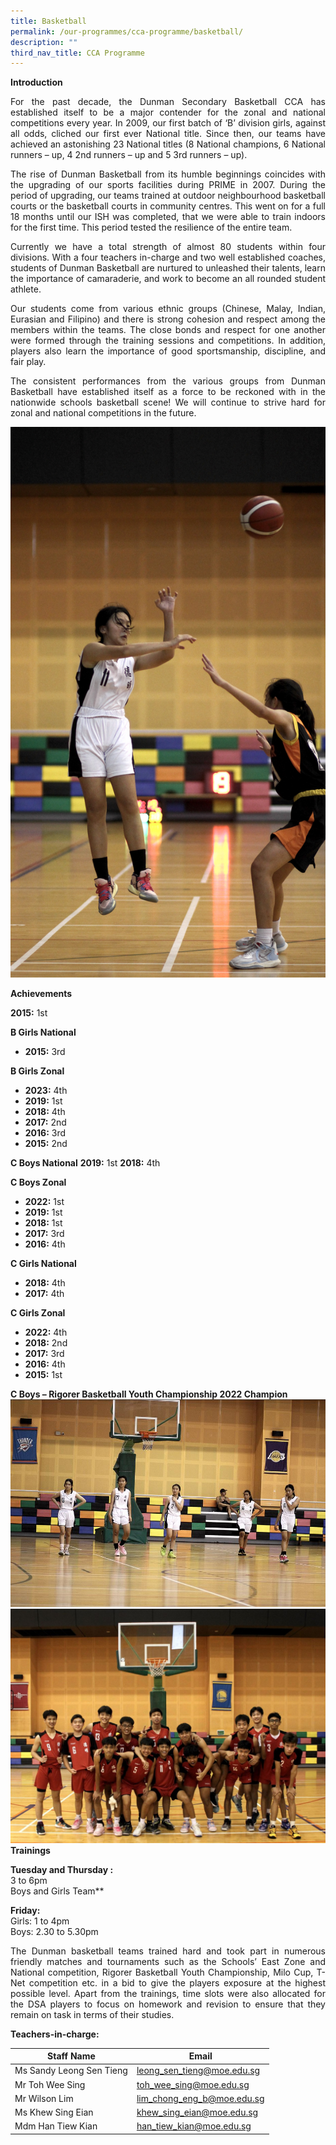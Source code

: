 ```yaml
---
title: Basketball
permalink: /our-programmes/cca-programme/basketball/
description: ""
third_nav_title: CCA Programme
---
```

**Introduction**

<p style="text-align: justify;">For the past decade, the Dunman Secondary Basketball CCA has established itself to be a major contender for the zonal and national competitions every year. In 2009, our first batch of ‘B’ division girls, against all odds, cliched our first ever National title. Since then, our teams have achieved an astonishing 23 National titles (8 National champions, 6 National runners – up, 4 2nd runners – up and 5 3rd runners – up). </p>

<p style="text-align: justify;">The rise of Dunman Basketball from its humble beginnings coincides with the upgrading of our sports facilities during PRIME in 2007. During the period of upgrading, our teams trained at outdoor neighbourhood basketball courts or the basketball courts in community centres. This went on for a full 18 months until our ISH was completed, that we were able to train indoors for the first time. This period tested the resilience of the entire team.</p>

<p style="text-align: justify;">Currently we have a total strength of almost 80 students within four divisions. With a four teachers in-charge and two well established coaches, students of Dunman Basketball are nurtured to unleashed their talents, learn the importance of camaraderie, and work to become an all rounded student athlete.</p>

<p style="text-align: justify;">Our students come from various ethnic groups (Chinese, Malay, Indian, Eurasian and Filipino) and there is strong cohesion and respect among the members within the teams. The close bonds and respect for one another were formed through the training sessions and competitions. In addition, players also learn the importance of good sportsmanship, discipline, and fair play.</p>

<p style="text-align: justify;">The consistent performances from the various groups from Dunman Basketball have established itself as a force to be reckoned with in the nationwide schools basketball scene! We will continue to strive hard for zonal and national competitions in the future. </p>

![](/images/CCA%20Photos/Basketball/Basketball_28042023/pic%2001a.jpg) 

**Achievements**

**2015:** 1st

**B Girls National**
* **2015:** 3rd

**B Girls Zonal**
* **2023:** 4th
* **2019:** 1st
* **2018:** 4th
* **2017:** 2nd
* **2016:** 3rd
* **2015:** 2nd

**C Boys National**
**2019:** 1st
**2018:** 4th

**C Boys Zonal**
* **2022:** 1st
* **2019:** 1st
* **2018:** 1st
* **2017:** 3rd
* **2016:** 4th

**C Girls National**
* **2018:** 4th
* **2017:** 4th

**C Girls Zonal**
* **2022:** 4th
* **2018:** 2nd
* **2017:** 3rd
* **2016:** 4th
* **2015:** 1st

**C Boys – Rigorer Basketball Youth Championship 2022 
Champion**<br>
![](/images/CCA%20Photos/Basketball/image05a.jpg)
<br>![](/images/CCA%20Photos/Basketball/Basketball_28042023/pic%2006a-2.JPG)<br>
**Trainings**

**Tuesday and Thursday :** <br>
3 to 6pm <br>
Boys and Girls Team**

<b>Friday: </b><br>
Girls: 1 to 4pm <br>
Boys: 2.30 to 5.30pm


<p style="text-align: justify;">The Dunman basketball teams trained hard and took part in numerous friendly matches and tournaments such as the Schools’ East Zone and National competition, Rigorer Basketball Youth Championship, Milo Cup, T-Net competition etc. in a bid to give the players exposure at the highest possible level.
Apart from the trainings, time slots were also allocated for the DSA players to focus on homework and revision to ensure that they remain on task in terms of their studies. </p>

**Teachers-in-charge:**


|  Staff Name| Email
| -------- | -------- 
| Ms Sandy Leong Sen Tieng   | leong_sen_tieng@moe.edu.sg
| Mr Toh Wee Sing   |  toh_wee_sing@moe.edu.sg 
| Mr Wilson Lim   |   lim_chong_eng_b@moe.edu.sg 
Ms Khew Sing Eian | khew_sing_eian@moe.edu.sg 
 Mdm Han Tiew Kian | han_tiew_kian@moe.edu.sg